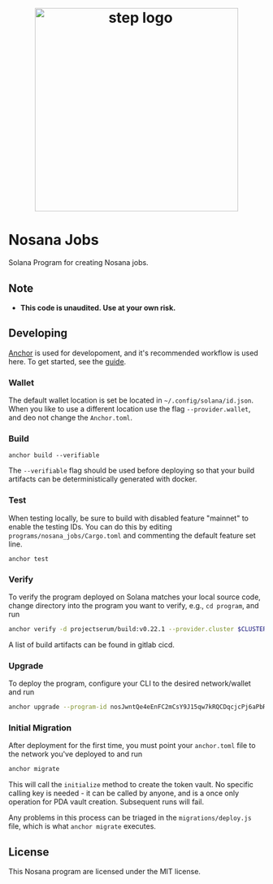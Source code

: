 <h1 align="center">
  <br>
   <img width="400" src="https://nosana.io/img/Nosana_Logo_vertical_color_black.svg" alt="step logo"/>
  <br>
</h1>

# Nosana Jobs

Solana Program for creating Nosana jobs.

## Note

- **This code is unaudited. Use at your own risk.**

## Developing

[Anchor](https://github.com/project-serum/anchor) is used for developoment, and it's recommended workflow is used here.
To get started, see the [guide](https://project-serum.github.io/anchor/getting-started/introduction.html).

### Wallet

The default wallet location is set be located in `~/.config/solana/id.json`.
When you like to use a different location use the flag `--provider.wallet`, and deo not change the `Anchor.toml`.

### Build

```
anchor build --verifiable
```

The `--verifiable` flag should be used before deploying so that your build artifacts can be deterministically generated
with docker.

### Test

When testing locally, be sure to build with disabled feature "mainnet" to enable the testing IDs. You can do this by
editing `programs/nosana_jobs/Cargo.toml` and commenting the default feature set line.

```
anchor test
```

### Verify

To verify the program deployed on Solana matches your local source code, change directory into the program you want to
verify, e.g., `cd program`, and run

```bash
anchor verify -d projectserum/build:v0.22.1 --provider.cluster $CLUSTER nosJwntQe4eEnFC2mCsY9J15qw7kRQCDqcjcPj6aPbR
```

A list of build artifacts can be found in gitlab cicd.

### Upgrade

To deploy the program, configure your CLI to the desired network/wallet and run

```bash
anchor upgrade --program-id nosJwntQe4eEnFC2mCsY9J15qw7kRQCDqcjcPj6aPbR --provider.cluster $CLUSTER target/deploy/nosana_jobs.so
```

### Initial Migration

After deployment for the first time, you must point your `anchor.toml` file to the network you've deployed to and run

```bash
anchor migrate
```

This will call the `initialize` method to create the token vault. No specific calling key is needed - it can be called
by anyone, and is a once only operation for PDA vault creation. Subsequent runs will fail.

Any problems in this process can be triaged in the `migrations/deploy.js` file, which is what `anchor migrate` executes.

## License

This Nosana program are licensed under the MIT license.
